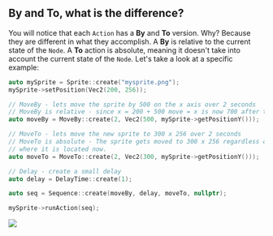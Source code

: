 ## By and To, what is the difference?
You will notice that each `Action` has a __By__ and __To__ version. Why? Because
they are different in what they accomplish. A __By__ is relative to the current
state of the `Node`. A __To__ action is absolute, meaning it doesn't take into
account the current state of the `Node`. Let's take a look at a specific example:

```cpp
auto mySprite = Sprite::create("mysprite.png");
mySprite->setPosition(Vec2(200, 256));

// MoveBy - lets move the sprite by 500 on the x axis over 2 seconds
// MoveBy is relative - since x = 200 + 500 move = x is now 700 after the move
auto moveBy = MoveBy::create(2, Vec2(500, mySprite->getPositionY()));

// MoveTo - lets move the new sprite to 300 x 256 over 2 seconds
// MoveTo is absolute - The sprite gets moved to 300 x 256 regardless of
// where it is located now.
auto moveTo = MoveTo::create(2, Vec2(300, mySprite->getPositionY()));

// Delay - create a small delay
auto delay = DelayTime::create(1);

auto seq = Sequence::create(moveBy, delay, moveTo, nullptr);

mySprite->runAction(seq);
```

![](actions-img/i0.png "")
